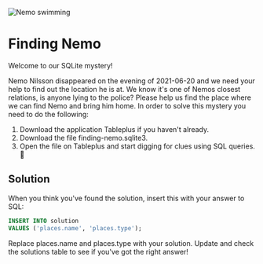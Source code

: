 ![Nemo swimming](https://media.giphy.com/media/11OoTctG5cjn0s/giphy.gif)
# Finding Nemo

Welcome to our SQLite mystery!

Nemo Nilsson disappeared on the evening of 2021-06-20 and we need your help to find out the location he is at. 
We know it's one of Nemos closest relations, is anyone lying to the police? 
Please help us find the place where we can find Nemo and bring him home.
In order to solve this mystery you need to do the following:

1. Download the application Tableplus if you haven't already.
2. Download the file finding-nemo.sqlite3.
3. Open the file on Tableplus and start digging for clues using SQL queries. :mag_right:


## Solution
When you think you've found the solution, insert this with your answer to SQL:

```sql
INSERT INTO solution
VALUES ('places.name', 'places.type');
```

Replace places.name and places.type with your solution. Update and check the solutions table to see if you've got the right answer!

